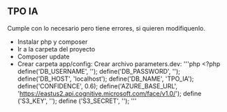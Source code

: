 ## TPO IA

Cumple con lo necesario pero tiene errores, si quieren modifiquenlo.

- Instalar php y composer
- Ir a la carpeta del proyecto
- Composer update
- Crear carpeta app/config:
	Crear archivo parameters.dev:
	'''php
		<?php	define('DB_USERNAME', '');
			define('DB_PASSWORD', '');
			define('DB_HOST', 'localhost');
			define('DB_NAME', 'TPO_IA');
			define('CONFIDENCE', 0.6);
			define('AZURE_BASE_URL', 'https://eastus2.api.cognitive.microsoft.com/face/v1.0/');
			define ('S3_KEY', '');
			define ('S3_SECRET', '');
'''

